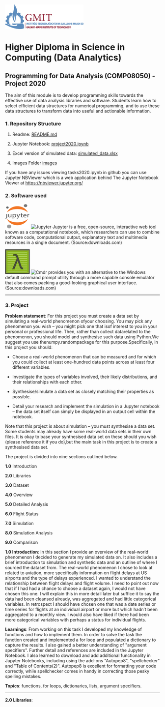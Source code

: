 ![GMIT Logo](https://github.com/Munster2020/HDIP_CSDA_COMP08050_PROJECT/blob/main/GMIT_Logo.jpg)
# Higher Diploma in Science in Computing (Data Analytics)
## Programming for Data Analysis (COMP08050) - Project 2020
The aim of this module is to develop programming skills towards the effective use of data analysis libraries and software.
Students learn how to select efficient data structures for numerical programming, and to use these data structures to transform
data into useful and actionable information.

### 1. Repository Structure
1. Readme:
[README.md](https://github.com/Munster2020/HDIP_CSDA_COMP08050_PROJECT/blob/main/README.md)

2. Jupyter Notebook:
[project2020.ipynb](https://github.com/Munster2020/HDIP_CSDA_COMP08050_PROJECT/blob/main/project2020.ipynb)

3. Excel version of simulated data:
[simulated_data.xlsx](https://github.com/Munster2020/HDIP_CSDA_COMP08050_PROJECT/blob/main/simulated_data.xlsx)

4. Images Folder
[images](https://github.com/Munster2020/HDIP_CSDA_COMP07084_TASKS/tree/main/images)

If you have any issues viewing tasks2020.ipynb in github you can use Jupyter NBViewer which is a web application behind The Jupyter Notebook Viewer at https://nbviewer.jupyter.org/

### 2. Software used

![logo](https://github.com/Munster2020/HDIP_CSDA_COMP08050_PROJECT/blob/main/images/JupyterN.png "Jupyter")
![Jupyter](https://jupyter.org/) Jupyter is a free, open-source, interactive web tool known as a computational notebook, which researchers can use to combine software code, computational output, explanatory text and multimedia resources in a single document. (Source:downloads.com)

![logo](https://github.com/Munster2020/HDIP_CSDA_COMP08050_PROJECT/blob/main/images/cmdr.png "Cmder")
![Cmdr](https://cmder.net/) provides you with an alternative to the Windows default command prompt utility through a more capable console emulator that also comes packing a good-looking graphical user interface. (Source:downloads.com)

---
### 3. Project

__Problem statement__: For this project you must create a data set by simulating a real-world phenomenon ofyour choosing.  You may pick any phenomenon you wish – you might pick one that isof interest to you in your personal or professional life.  Then, rather than collect datarelated to the phenomenon, you should model and synthesise such data using Python.We suggest you use thenumpy.randompackage for this purpose.Specifically, in this project you should:

- Choose a real-world phenomenon that can be measured and for which you could collect at least one-hundred data points across at least four different variables.

- Investigate  the  types  of  variables  involved,  their  likely  distributions,  and  their relationships with each other.

- Synthesise/simulate a data set as closely matching their properties as possible.

- Detail your research and implement the simulation in a Jupyter notebook – the data set itself can simply be displayed in an output cell within the notebook.


Note that this project is about simulation – you must synthesise a data set.  Some students may already have some real-world data sets in their own files.  It is okay to base your synthesised data set on these should you wish (please reference it if you do),but the main task in this project is to create a synthesised data set.

The project is divided into nine sections outlined below.

__1.0__ Introduction

__2.0__ Libraries

__3.0__ Dataset

__4.0__ Overview

__5.0__ Detailed Analysis

__6.0__ Flight Status

__7.0__ Simulation

__8.0__ Simulation Analysis

__9.0__ Comparison

__1.0 Introduction__: In this section I provide an overview of the real-world phenomenon I decided to generate my simulated data on. It also includes a brief introduction to simulation and synthetic data and an outline of where I sourced the dataset from. The real-world phenomenon I chose to look at related to aviation, more specifically information on flight delays at US airports and the type of delays experienced. I wanted to understand the relationship between flight delays and flight volume. I need to point out now that if I had had a chance to choose a dataset again, I would not have chosen this one. I will explain this in more detail later but suffice it to say the data had been cleansed already, was aggregated and had little categorical variables. In retrospect I should have chosen one that was a date series or time series for flights at an individual airport or more but which hadn’t been aggregated to a monthly view. I would also have liked if there had been more categorical variables with perhaps a status for individual flights.

__Learnings__: From working on this task I developed my knowledge of functions and how to implement them. In order to solve the task the function created and implemented a for loop and populated a dictionary to capture the results. I also gained a better understanding of "argument specifiers". Further detail and references are included in the Jupyter Notebook. I also learned to download and add additional functionality in Jupyter Notebooks, including using the add-ons "Autopep8", "spellchecker" and "Table of Contents(2)". Autopep8 is excellent for formatting your code correctly, while spellchecker comes in handy in correcting those pesky spelling mistakes.

__Topics__: functions, for loops, dictionaries, lists, argument specifiers.

---

__2.0 Libraries__:

